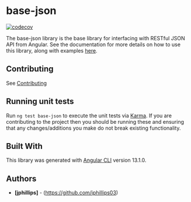 # base-json

[![codecov](https://codecov.io/gh/ngx-material-dashboard/ngx-material-dashboard/branch/main/graph/badge.svg?flag=base-json)](https://app.codecov.io/gh/ngx-material-dashboard/ngx-material-dashboard/tree/main/projects/base-json)

The base-json library is the base library for interfacing with RESTful JSON API from Angular. See the documentation for more details on how to use this library, along with examples [here](https://ngx-material-dashboard.github.io/ngx-material-dashboard/base-json).

## Contributing

See [Contributing](https://github.com/ngx-material-dashboard/ngx-material-dashboard/blob/main/CONTRIBUTING.md)

## Running unit tests

Run `ng test base-json` to execute the unit tests via
[Karma](https://karma-runner.github.io). If you are contributing to the project
then you should be running these and ensuring that any changes/additions you
make do not break existing functionality.

## Built With

This library was generated with [Angular CLI](https://github.com/angular/angular-cli)
version 13.1.0.

## Authors

* **[jphillips]** - (https://github.com/jphillips03)
